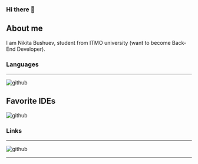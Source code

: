 ### Hi there 👋

About me
---
I am Nikita Bushuev, student from ITMO university (want to become Back-End Developer).


### **Languages**
---
![github](https://img.shields.io/badge/C-00599C?style=for-the-badge&logo=c&logoColor=white)

Favorite IDEs
---
![github](https://img.shields.io/badge/Visual_Studio-5C2D91?style=for-the-badge&logo=visual%20studio&logoColor=white)

### Links
---
![github](https://img.shields.io/badge/GitHub-000000?style=for-the-badge&logo=GitHub&logoColor=white)

---
<!--
**DsiDerInKo/DsiDerInKo** is a ✨ _special_ ✨ repository because its `README.md` (this file) appears on your GitHub profile.

Here are some ideas to get you started:

- 🔭 I’m currently working on ...
- 🌱 I’m currently learning ...
- 👯 I’m looking to collaborate on ...
- 🤔 I’m looking for help with ...
- 💬 Ask me about ...
- 📫 How to reach me: ...
- 😄 Pronouns: ...
- ⚡ Fun fact: ...
-->
